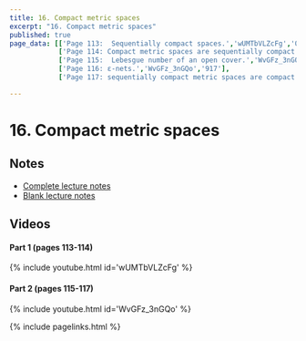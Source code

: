 ```yaml
---
title: 16. Compact metric spaces
excerpt: "16. Compact metric spaces"
published: true
page_data: [['Page 113:  Sequentially compact spaces.','wUMTbVLZcFg','0'],
            ['Page 114: Compact metric spaces are sequentially compact.','wUMTbVLZcFg','620'],
            ['Page 115:  Lebesgue number of an open cover.','WvGFz_3nGQo','0'],
            ['Page 116: ε-nets.','WvGFz_3nGQo','917'],
            ['Page 117: sequentially compact metric spaces are compact.','WvGFz_3nGQo','1496']]

---
```



# 16. Compact metric spaces

## Notes

* [Complete lecture notes]({{site.baseurl}}/assets/notes/mth427_notes_16.pdf)
* [Blank lecture notes]({{site.baseurl}}/assets/blank_notes/mth427_blanks_16.pdf)

## Videos

#### Part 1 (pages 113-114)

{% include youtube.html id='wUMTbVLZcFg' %}


#### Part 2 (pages 115-117)

{% include youtube.html id='WvGFz_3nGQo' %}



{% include pagelinks.html %}
